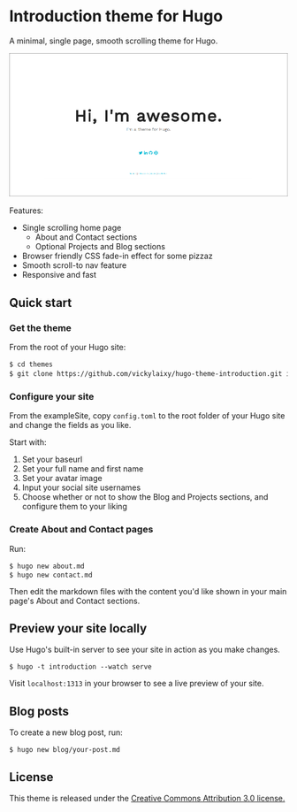 # Introduction theme for Hugo

A minimal, single page, smooth scrolling theme for Hugo.

![Main page screenshot](/screenshot.png)

Features:
* Single scrolling home page
    * About and Contact sections
    * Optional Projects and Blog sections
* Browser friendly CSS fade-in effect for some pizzaz
* Smooth scroll-to nav feature
* Responsive and fast

## Quick start

### Get the theme

From the root of your Hugo site:
```sh
$ cd themes
$ git clone https://github.com/vickylaixy/hugo-theme-introduction.git introduction
```

### Configure your site

From the exampleSite, copy `config.toml` to the root folder of your Hugo site and change the fields as you like.

Start with:

1. Set your baseurl
2. Set your full name and first name
3. Set your avatar image
4. Input your social site usernames
5. Choose whether or not to show the Blog and Projects sections, and configure them to your liking

### Create About and Contact pages

Run:
```
$ hugo new about.md 
$ hugo new contact.md
```
Then edit the markdown files with the content you'd like shown in your main page's About and Contact sections.

## Preview your site locally

Use Hugo's built-in server to see your site in action as you make changes.

```
$ hugo -t introduction --watch serve
```

Visit `localhost:1313` in your browser to see a live preview of your site.

## Blog posts

To create a new blog post, run:
```
$ hugo new blog/your-post.md
```

## License
This theme is released under the [Creative Commons Attribution 3.0 license.](https://github.com/vickylaixy/hugo-theme-introduction/blob/master/LICENSE.md)
